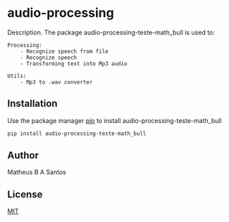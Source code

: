 # audio-processing

Description. 
The package audio-processing-teste-math_bull is used to:

	Processing:
		- Recognize speech from file
		- Recognize speech
		- Transforming text into Mp3 audio

	Utils:
		- Mp3 to .wav converter

## Installation

Use the package manager [pip](https://pip.pypa.io/en/stable/) to install audio-processing-teste-math_bull

```bash
pip install audio-processing-teste-math_bull
```

## Author
Matheus B A Santos

## License
[MIT](https://choosealicense.com/licenses/mit/)